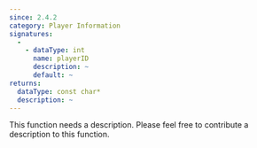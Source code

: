 ```yaml
---
since: 2.4.2
category: Player Information
signatures:
  -
    - dataType: int
      name: playerID
      description: ~
      default: ~
returns:
  dataType: const char*
  description: ~
---
```


This function needs a description. Please feel free to contribute a description to this function.
